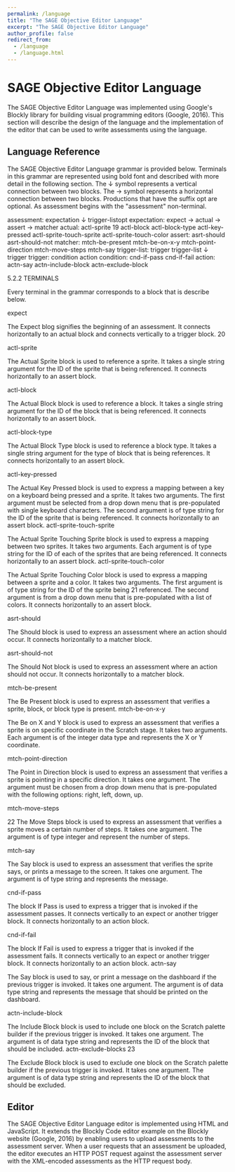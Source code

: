 ```yaml
---
permalink: /language
title: "The SAGE Objective Editor Language"
excerpt: "The SAGE Objective Editor Language"
author_profile: false
redirect_from: 
  - /language
  - /language.html
---
```

# SAGE Objective Editor Language

The SAGE Objective Editor Language was implemented using Google's Blockly library for building 
visual programming editors (Google, 2016). This section will describe the design of the language 
and the implementation of the editor that can be used to write assessments using the language.

## Language Reference

The SAGE Objective Editor Language grammar is provided below. Terminals in this grammar are 
represented using bold font and described with more detail in the following section. The &#8595; symbol 
represents a vertical connection between two blocks. The &#8594; symbol represents a horizontal 
connection between two blocks. Productions that have the suffix opt are optional. As assessment 
begins with the "assessment" non-terminal.

assessment:
expectation &#8595; trigger-listopt
expectation:
expect &#8594; actual &#8594; assert &#8594; matcher
actual:
actl-sprite  
19
 actl-block 
 actl-block-type 
 actl-key-pressed 
 actl-sprite-touch-sprite 
 actl-sprite-touch-color 
assert:
asrt-should 
 asrt-should-not 
matcher:
mtch-be-present 
 mtch-be-on-x-y 
 mtch-point-direction 
 mtch-move-steps 
 mtch-say 
trigger-list:
trigger
trigger-list &#8595; trigger
trigger:
condition action
condition:
cnd-if-pass 
 cnd-if-fail 
action:
actn-say 
 actn-include-block 
 actn-exclude-block 
 
5.2.2 TERMINALS
 
Every terminal in the grammar corresponds to a block that is describe below.
 
expect 
 
The Expect blog signifies the beginning of an assessment. It connects horizontally to an actual 
block and connects vertically to a trigger block.
20
 
actl-sprite 
 
The Actual Sprite block is used to reference a sprite. It takes a single string argument for the 
ID of the sprite that is being referenced. It connects horizontally to an assert block.
 
actl-block 
 
The Actual Block block is used to reference a block. It takes a single string argument for the ID 
of the block that is being referenced. It connects horizontally to an assert block.
 
actl-block-type 
 
The Actual Block Type block is used to reference a block type. It takes a single string argument 
for the type of block that is being references. It connects horizontally to an assert block.
 
actl-key-pressed 
 
The Actual Key Pressed block is used to express a mapping between a key on a keyboard being 
pressed and a sprite. It takes two arguments. The first argument must be selected from a drop 
down menu that is pre-populated with single keyboard characters. The second argument is of 
type string for the ID of the sprite that is being referenced. It connects horizontally to an assert 
block.
actl-sprite-touch-sprite 
 
The Actual Sprite Touching Sprite block is used to express a mapping between two sprites. It 
takes two arguments. Each argument is of type string for the ID of each of the sprites that are 
being referenced. It connects horizontally to an assert block.
actl-sprite-touch-color 
 
The Actual Sprite Touching Color block is used to express a mapping between a sprite and a 
color. It takes two arguments. The first argument is of type string for the ID of the sprite being 
21
referenced. The second argument is from a drop down menu that is pre-populated with a list 
of colors. It connects horizontally to an assert block.
 
asrt-should 
 
The Should block is used to express an assessment where an action should occur. It connects 
horizontally to a matcher block.
 
asrt-should-not 
 
The Should Not block is used to express an assessment where an action should not occur. It 
connects horizontally to a matcher block.
 
mtch-be-present 
 
The Be Present block is used to express an assessment that verifies a sprite, block, or block 
type is present. 
mtch-be-on-x-y 
 
The Be on X and Y block is used to express an assessment that verifies a sprite is on specific 
coordinate in the Scratch stage. It takes two arguments. Each argument is of the integer data 
type and represents the X or Y coordinate.
 
mtch-point-direction 
 
The Point in Direction block is used to express an assessment that verifies a sprite is pointing 
in a specific direction. It takes one argument. The argument must be chosen from a drop down 
menu that is pre-populated with the following options: right, left, down, up. 
 
mtch-move-steps 
 
22
The Move Steps block is used to express an assessment that verifies a sprite moves a certain 
number of steps. It takes one argument. The argument is of type integer and represent the 
number of steps.
 
mtch-say 
 
The Say block is used to express an assessment that verifies the sprite says, or prints a message 
to the screen. It takes one argument. The argument is of type string and represents the 
message. 
 
cnd-if-pass 
 
The block If Pass is used to express a trigger that is invoked if the assessment passes. It 
connects vertically to an expect or another trigger block. It connects horizontally to an action 
block.
 
cnd-if-fail 
 
The block If Fail is used to express a trigger that is invoked if the assessment fails. It connects 
vertically to an expect or another trigger block. It connects horizontally to an action block.
actn-say 
 
The Say block is used to say, or print a message on the dashboard if the previous trigger is 
invoked. It takes one argument. The argument is of data type string and represents the 
message that should be printed on the dashboard.
 
actn-include-block 
 
The Include Block block is used to include one block on the Scratch palette builder if the 
previous trigger is invoked. It takes one argument. The argument is of data type string and 
represents the ID of the block that should be included.
actn-exclude-blocks  
23
 
The Exclude Block block is used to exclude one block on the Scratch palette builder if the 
previous trigger is invoked. It takes one argument. The argument is of data type string and 
represents the ID of the block that should be excluded.
 
## Editor
The SAGE Objective Editor Language editor is implemented using HTML and JavaScript. It extends the 
Blockly Code editor example on the Blockly website (Google, 2016) by enabling users to upload 
assessments to the assessment server. When a user requests that an assessment be uploaded, 
the editor executes an HTTP POST request against the assessment server with the XML-encoded 
assessments as the HTTP request body.